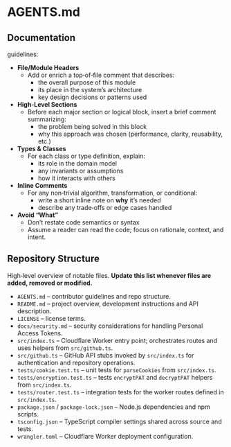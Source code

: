 # AGENTS.md

## Documentation
guidelines:
  - **File/Module Headers**  
    - Add or enrich a top‑of‑file comment that describes:
      - the overall purpose of this module  
      - its place in the system’s architecture  
      - key design decisions or patterns used
  - **High‑Level Sections**  
    - Before each major section or logical block, insert a brief comment summarizing:
      - the problem being solved in this block  
      - why this approach was chosen (performance, clarity, reusability, etc.)
  - **Types & Classes**  
    - For each class or type definition, explain:
      - its role in the domain model  
      - any invariants or assumptions  
      - how it interacts with others
  - **Inline Comments**
    - For any non‑trivial algorithm, transformation, or conditional:
      - write a short inline note on **why** it’s needed
      - describe any trade‑offs or edge cases handled
  - **Avoid “What”**
    - Don’t restate code semantics or syntax
    - Assume a reader can read the code; focus on rationale, context, and intent.

## Repository Structure

High‑level overview of notable files. **Update this list whenever files are added, removed or modified.**

- `AGENTS.md` – contributor guidelines and repo structure.
- `README.md` – project overview, development instructions and API description.
- `LICENSE` – license terms.
- `docs/security.md` – security considerations for handling Personal Access Tokens.
- `src/index.ts` – Cloudflare Worker entry point; orchestrates routes and uses helpers from `src/github.ts`.
- `src/github.ts` – GitHub API stubs invoked by `src/index.ts` for authentication and repository operations.
- `tests/cookie.test.ts` – unit tests for `parseCookies` from `src/index.ts`.
- `tests/encryption.test.ts` – tests `encryptPAT` and `decryptPAT` helpers from `src/index.ts`.
- `tests/router.test.ts` – integration tests for the worker routes defined in `src/index.ts`.
- `package.json` / `package-lock.json` – Node.js dependencies and npm scripts.
- `tsconfig.json` – TypeScript compiler settings shared across source and tests.
- `wrangler.toml` – Cloudflare Worker deployment configuration.
